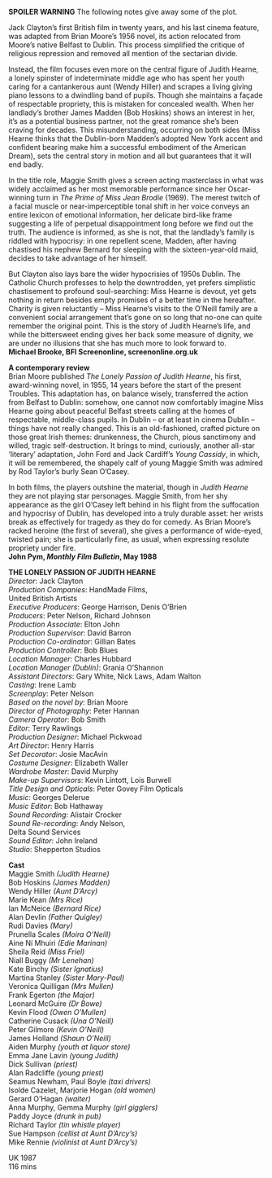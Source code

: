 
**SPOILER WARNING** The following notes give away some of the plot.

Jack Clayton’s first British film in twenty years, and his last cinema feature, was adapted from Brian Moore’s 1956 novel, its action relocated from Moore’s native Belfast to Dublin. This process simplified the critique of religious repression and removed all mention of the sectarian divide.

Instead, the film focuses even more on the central figure of Judith Hearne, a lonely spinster of indeterminate middle age who has spent her youth caring for a cantankerous aunt (Wendy Hiller) and scrapes a living giving piano lessons to a dwindling band of pupils. Though she maintains a façade of respectable propriety, this is mistaken for concealed wealth. When her landlady’s brother James Madden (Bob Hoskins) shows an interest in her, it’s as a potential business partner, not the great romance she’s been craving for decades. This misunderstanding, occurring on both sides (Miss Hearne thinks that the Dublin-born Madden’s adopted New York accent and confident bearing make him a successful embodiment of the American Dream), sets the central story in motion and all but guarantees that it will end badly.

In the title role, Maggie Smith gives a screen acting masterclass in what was widely acclaimed as her most memorable performance since her Oscar-winning turn in _The Prime of Miss Jean Brodie_ (1969). The merest twitch of a facial muscle or near-imperceptible tonal shift in her voice conveys an entire lexicon of emotional information, her delicate bird-like frame suggesting a life of perpetual disappointment long before we find out the truth. The audience is informed, as she is not, that the landlady’s family is riddled with hypocrisy: in one repellent scene, Madden, after having chastised his nephew Bernard for sleeping with the sixteen-year-old maid, decides to take advantage of her himself.

But Clayton also lays bare the wider hypocrisies of 1950s Dublin. The Catholic Church professes to help the downtrodden, yet prefers simplistic chastisement to profound soul-searching: Miss Hearne is devout, yet gets nothing in return besides empty promises of a better time in the hereafter. Charity is given reluctantly – Miss Hearne’s visits to the O’Neill family are a convenient social arrangement that’s gone on so long that no-one can quite remember the original point. This is the story of Judith Hearne’s life, and while the bittersweet ending gives her back some measure of dignity, we are under no illusions that she has much more to look forward to. <br>
**Michael Brooke, BFI Screenonline, screenonline.org.uk**<br>

**A contemporary review**<br>
Brian Moore published _The Lonely Passion of Judith Hearne_, his first, award-winning novel, in 1955, 14 years before the start of the present Troubles. This adaptation has, on balance wisely, transferred the action from Belfast to Dublin: somehow, one cannot now comfortably imagine Miss Hearne going about peaceful Belfast streets calling at the homes of respectable, middle-class pupils. In Dublin – or at least in cinema Dublin – things have not really changed. This is an old-fashioned, crafted picture on those great Irish themes: drunkenness, the Church, pious sanctimony and willed, tragic self-destruction. It brings to mind, curiously, another all-star ‘literary’ adaptation, John Ford and Jack Cardiff’s _Young Cassidy_, in which, it will be remembered, the shapely calf of young Maggie Smith was admired by Rod Taylor’s burly Sean O’Casey.

In both films, the players outshine the material, though in _Judith Hearne_ they are not playing star personages. Maggie Smith, from her shy appearance as the girl O’Casey left behind in his flight from the suffocation and hypocrisy of Dublin, has developed into a truly durable asset: her wrists break as effectively for tragedy as they do for comedy. As Brian Moore’s racked heroine (the first of several), she gives a performance of wide-eyed, twisted pain; she is particularly fine, as usual, when expressing resolute propriety under fire.<br>
**John Pym, _Monthly Film Bulletin_, May 1988**<br>

**THE LONELY PASSION OF JUDITH HEARNE**<br>
_Director_: Jack Clayton  
_Production Companies_: HandMade Films,  
United British Artists  
_Executive Producers_: George Harrison, Denis O’Brien  
_Producers_: Peter Nelson, Richard Johnson  
_Production Associate_: Elton John  
_Production Supervisor_: David Barron  
_Production Co-ordinator_: Gillian Bates  
_Production Controller_: Bob Blues  
_Location Manager_: Charles Hubbard  
_Location Manager (Dublin)_: Grania O’Shannon  
_Assistant Directors_: Gary White, Nick Laws, Adam Walton  
_Casting_: Irene Lamb  
_Screenplay_: Peter Nelson  
_Based on the novel by_: Brian Moore  
_Director of Photography_: Peter Hannan  
_Camera Operator_: Bob Smith  
_Editor_: Terry Rawlings  
_Production Designer_: Michael Pickwoad  
_Art Director_: Henry Harris  
_Set Decorator_: Josie MacAvin  
_Costume Designer_: Elizabeth Waller  
_Wardrobe Master_: David Murphy  
_Make-up Supervisors_: Kevin Lintott, Lois Burwell  
_Title Design and Opticals_: Peter Govey Film Opticals  
_Music_: Georges Delerue  
_Music Editor_: Bob Hathaway  
_Sound Recording_: Alistair Crocker  
_Sound Re-recording_: Andy Nelson,  
Delta Sound Services  
_Sound Editor_: John Ireland  
_Studio_: Shepperton Studios<br>

**Cast**<br>
Maggie Smith _(Judith Hearne)_  
Bob Hoskins _(James Madden)_  
Wendy Hiller _(Aunt D’Arcy)_  
Marie Kean _(Mrs Rice)_  
Ian McNeice _(Bernard Rice)_  
Alan Devlin _(Father Quigley)_  
Rudi Davies _(Mary)_  
Prunella Scales _(Moira O’Neill)_  
Aine Ní Mhuiri _(Edie Marinan)_  
Sheila Reid _(Miss Friel)_  
Niall Buggy _(Mr Lenehan)_  
Kate Binchy _(Sister Ignatius)_  
Martina Stanley _(Sister Mary-Paul)_  
Veronica Quilligan _(Mrs Mullen)_  
Frank Egerton _(the Major)_  
Leonard McGuire _(Dr Bowe)_  
Kevin Flood _(Owen O’Mullen)_  
Catherine Cusack _(Una O’Neill)_  
Peter Gilmore _(Kevin O’Neill)_  
James Holland _(Shaun O’Neill)_  
Aiden Murphy _(youth at liquor store)_  
Emma Jane Lavin _(young Judith)_  
Dick Sullivan _(priest)_  
Alan Radcliffe _(young priest)_  
Seamus Newham, Paul Boyle _(taxi drivers)_  
Isolde Cazelet, Marjorie Hogan _(old women)_  
Gerard O’Hagan _(waiter)_  
Anna Murphy, Gemma Murphy _(girl gigglers)_  
Paddy Joyce _(drunk in pub)_  
Richard Taylor _(tin whistle player)_  
Sue Hampson _(cellist at Aunt D’Arcy’s)_  
Mike Rennie _(violinist at Aunt D’Arcy’s)_<br>

UK 1987<br>
116 mins<br>
<!--stackedit_data:
eyJoaXN0b3J5IjpbLTE4MjEzNzNdfQ==
-->